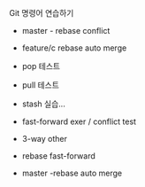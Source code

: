 Git 명령어 연습하기
- master - rebase conflict
- feature/c rebase auto merge
- pop 테스트
- pull 테스트
- stash 실습...



- fast-forward exer / conflict test
- 3-way other

- rebase fast-forward

- master -rebase auto merge

